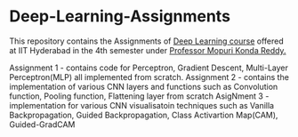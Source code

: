 # Deep-Learning-Assignments
This repository contains the Assignments of [Deep Learning course](https://krmopuri.github.io/dl/) offered at IIT Hyderabad in the 4th semester under [Professor Mopuri Konda Reddy.](https://krmopuri.github.io/)

Assignment 1 - contains code for Perceptron, Gradient Descent, Multi-Layer Perceptron(MLP) all implemented from scratch.
Assignment 2 - contains the implementation of various CNN layers and functions such as Convolution function, Pooling function, Flattening layer from scratch
AsigNment 3 - implementation for various CNN visualisatoin techniques such as Vanilla Backpropagation, Guided Backpropagation, Class Activartion Map(CAM), Guided-GradCAM
